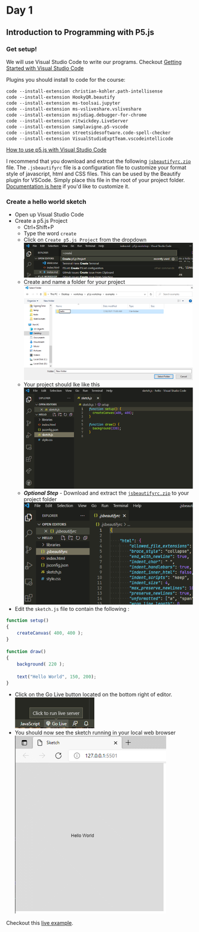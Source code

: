 # Day 1

## Introduction to Programming with P5.js

### Get setup!

We will use Visual Studio Code to write our programs. Checkout [Getting Started with Visual Studio Code](https://code.visualstudio.com/docs/introvideos/basics)

Plugins you should install to code for the course:

```
code --install-extension christian-kohler.path-intellisense
code --install-extension HookyQR.beautify
code --install-extension ms-toolsai.jupyter
code --install-extension ms-vsliveshare.vsliveshare
code --install-extension msjsdiag.debugger-for-chrome
code --install-extension ritwickdey.LiveServer
code --install-extension samplavigne.p5-vscode
code --install-extension streetsidesoftware.code-spell-checker
code --install-extension VisualStudioExptTeam.vscodeintellicode
```
[How to use p5.js with Visual Studio Code](https://youtu.be/vj9nDja8ZdQ)

I recommend that you download and extrcat the following [`jsbeautifyrc.zip`](assets/jsbeautifyrc.zip) file. The `.jsbeautifyrc` file is a configuration file to customize your format style of javascript, html and CSS files. This can be used by the Beautify plugin for VSCode. Simply place this file in the root of your project folder. [Documentation is here](https://github.com/HookyQR/VSCodeBeautify/blob/master/Settings.md) if you'd like to customize it.


### Create a hello world sketch

- Open up Visual Studio Code
- Create a p5.js Project
    - Ctrl+Shift+P
    - Type the word `create`
    - Click on `Create p5.js Project` from the dropdown 
        ![](assets/01_create_p5_sketch.png)
    - Create and name a folder for your project 
        ![](assets/02_create_project_folder.png)
    - Your project should lke like this 
        ![](assets/03_project_start.png)
    - **_Optional Step_** - Download and extract the [`jsbeautifyrc.zip`](assets/jsbeautifyrc.zip) to your project folder 
        ![](assets/04_add_format_file.png)
- Edit the `sketch.js` file to contain the following :

```javascript
function setup()
{
    createCanvas( 400, 400 );
}

function draw()
{
    background( 220 );

    text("Hello World", 150, 200);
}
```
- Click on the Go Live button located on the bottom right of editor. 
    ![](assets/05_go_live_button.png)
- You should now see the sketch running in your local web browser
    ![](assets/06_hello_sketch_in_browser.png)

Checkout this [live example](examples/hello/index.html).

<!-- ## Shapes & Drawings -->

<!-- ## Color -->
<!-- ## Debugging -->
<!-- ## Variables -->
<!-- ## Javascript Objects -->
<!-- ## Mapping range values -->
<!-- ## Random -->

